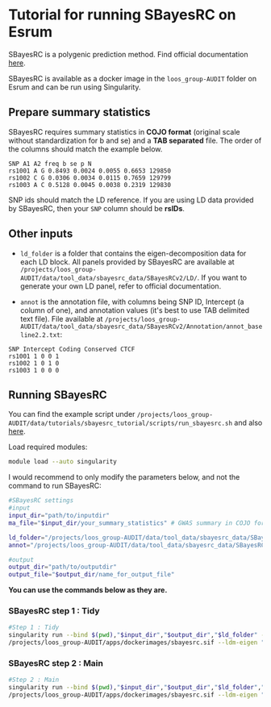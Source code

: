 # Tutorial for running SBayesRC on Esrum

SBayesRC is a polygenic prediction method. Find official documentation [here](https://github.com/zhilizheng/SBayesRC).

SBayesRC is available as a docker image in the `loos_group-AUDIT` folder on Esrum and can be run using Singularity.

## Prepare summary statistics

SBayesRC requires summary statistics in **COJO format** (original scale without standardization for b and se) and a **TAB separated** file. The order of the columns should match the example below.

```
SNP A1 A2 freq b se p N
rs1001 A G 0.8493 0.0024 0.0055 0.6653 129850
rs1002 C G 0.0306 0.0034 0.0115 0.7659 129799
rs1003 A C 0.5128 0.0045 0.0038 0.2319 129830
```

SNP ids should match the LD reference. If you are using LD data provided by SBayesRC, then your `SNP` column should be **rsIDs**. 

## Other inputs

* `ld_folder` is a folder that contains the eigen-decomposition data for each LD block. All panels provided by SBayesRC are available at `/projects/loos_group-AUDIT/data/tool_data/sbayesrc_data/SBayesRCv2/LD/`. If you want to generate your own LD panel, refer to official documentation.

* `annot` is the annotation file, with columns being SNP ID, Intercept (a column of one), and annotation values (it's best to use TAB delimited text file). File available at `/projects/loos_group-AUDIT/data/tool_data/sbayesrc_data/SBayesRCv2/Annotation/annot_baseline2.2.txt`:

```{r, eval=FALSE, indent="   "}
SNP Intercept Coding Conserved CTCF
rs1001 1 0 0 1
rs1002 1 0 1 0
rs1003 1 0 0 0
```

## Running SBayesRC

You can find the example script under `/projects/loos_group-AUDIT/data/tutorials/sbayesrc_tutorial/scripts/run_sbayesrc.sh` and also [here](scripts/run_sbayesrc.sh).

Load required modules:

```bash
module load --auto singularity
```

I would recommend to only modify the parameters below, and not the command to run SBayesRC:

```bash
#SBayesRC settings
#input
input_dir="path/to/inputdir"
ma_file="$input_dir/your_summary_statistics" # GWAS summary in COJO format (the only input)

ld_folder="/projects/loos_group-AUDIT/data/tool_data/sbayesrc_data/SBayesRCv2/LD/ukbEUR_Imputed" # LD reference (for example UKB EUR)
annot="/projects/loos_group-AUDIT/data/tool_data/sbayesrc_data/SBayesRCv2/Annotation/annot_baseline2.2.txt" # Functional annotation

#output
output_dir="path/to/outputdir"
output_file="$output_dir/name_for_output_file"

```
**You can use the commands below as they are.**
### SBayesRC step 1 : Tidy

```bash
#Step 1 : Tidy
singularity run --bind $(pwd),"$input_dir","$output_dir","$ld_folder" --pwd $(pwd) \
/projects/loos_group-AUDIT/apps/dockerimages/sbayesrc.sif --ldm-eigen "$ld_folder" --gwas-summary "$ma_file" --impute-summary --out "$output_file"  --threads 4
```

### SBayesRC step 2 : Main

```bash
#Step 2 : Main
singularity run --bind $(pwd),"$input_dir","$output_dir","$ld_folder","$annot" --pwd $(pwd) \
/projects/loos_group-AUDIT/apps/dockerimages/sbayesrc.sif --ldm-eigen "$ld_folder" --gwas-summary "$output_file".imputed.ma --sbayes RC --annot "$annot" --out "$output_file" --threads 4
```
